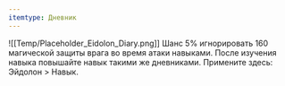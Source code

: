 ```yaml
---
itemtype: Дневник
---
```

![[Temp/Placeholder_Eidolon_Diary.png]]
Шанс 5% игнорировать 160 магической защиты врага во время атаки навыками. После изучения навыка повышайте навык такими же дневниками. Примените здесь: Эйдолон > Навык.
